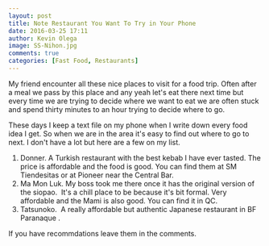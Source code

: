 ```yaml
---
layout: post
title: Note Restaurant You Want To Try in Your Phone
date: 2016-03-25 17:11
author: Kevin Olega
image: SS-Nihon.jpg
comments: true
categories: [Fast Food, Restaurants]
---
```

My friend encounter all these nice places to visit for a food trip. Often after a meal we pass by this place and any yeah let's eat there next time but every time we are trying to decide where we want to eat we are often stuck and spend thirty minutes to an hour trying to decide where to go.

These days I keep a text file on my phone when I write down every food idea I get. So when we are in the area it's easy to find out where to go to next. I don't have a lot but here are a few on my list. 
1. Donner. A Turkish restaurant with the best kebab I have ever tasted. The price is affordable and the food is good. You can find them at SM Tiendesitas or at Pioneer near the Central Bar. 
2. Ma Mon Luk. My boss took me there once it has the original version of the siopao.&nbsp; It's a chill place to be because it's bit formal. Very affordable and the Mami is also good. You can find it in QC. 
3. Tatsunoko.&nbsp; A really affordable but authentic Japanese restaurant in BF Paranaque .

If you have recommdations leave them in the comments.
